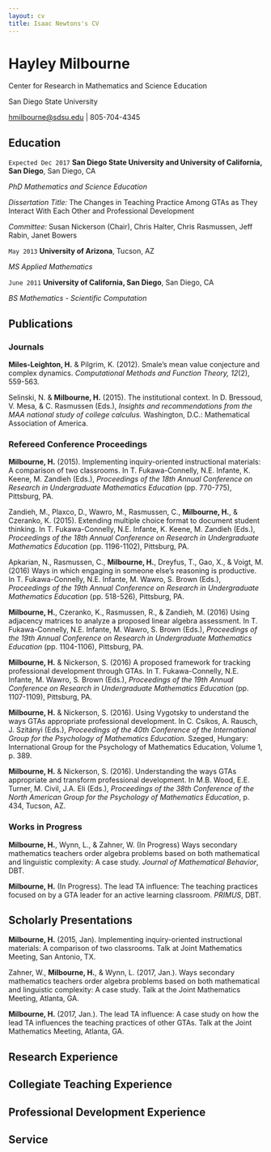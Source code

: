 ```yaml
---
layout: cv
title: Isaac Newtons's CV
---
```

# Hayley Milbourne
Center for Research in Mathematics and Science Education

San Diego State University
<div id="webaddress">
<a href="hmilbourne@sdsu.edu">hmilbourne@sdsu.edu</a>
| 805-704-4345
</div>


## Education

`Expected Dec 2017`
__San Diego State University and University of California, San Diego__, San Diego, CA

_PhD Mathematics and Science Education_

_Dissertation Title:_ The Changes in Teaching Practice Among GTAs as They Interact With Each Other and Professional Development

_Committee:_ Susan Nickerson (Chair), Chris Halter, Chris Rasmussen, Jeff Rabin, Janet Bowers

`May 2013`
__University of Arizona__, Tucson, AZ

_MS Applied Mathematics_

`June 2011`
__University of California, San Diego__, San Diego, CA

_BS Mathematics - Scientific Computation_


## Publications

<!-- A list is also available [online](http://scholar.google.co.uk/citations?user=LTOTl0YAAAAJ) -->

### Journals

__Miles-Leighton, H.__ & Pilgrim, K. (2012). Smale’s mean value conjecture and complex dynamics. _Computational Methods and Function Theory, 12_(2), 559-563.

Selinski, N. & __Milbourne, H.__ (2015). The institutional context. In D. Bressoud, V. Mesa, & C. Rasmussen (Eds.), _Insights and recommendations from the MAA national study of college calculus._ Washington, D.C.: Mathematical Association of America.

### Refereed Conference Proceedings

__Milbourne, H.__ (2015). Implementing inquiry-oriented instructional materials: A comparison of two classrooms. In T. Fukawa-Connelly, N.E. Infante, K. Keene, M. Zandieh (Eds.), _Proceedings of the 18th Annual Conference on Research in Undergraduate Mathematics Education_ (pp. 770-775), Pittsburg, PA.

Zandieh, M., Plaxco, D., Wawro, M., Rasmussen, C., __Milbourne, H.__, & Czeranko, K. (2015). Extending multiple choice format to document student thinking. In T. Fukawa-Connelly, N.E. Infante, K. Keene, M. Zandieh (Eds.), _Proceedings of the 18th Annual Conference on Research in Undergraduate Mathematics Education_ (pp. 1196-1102), Pittsburg, PA.

Apkarian, N., Rasmussen, C., __Milbourne, H.__, Dreyfus, T., Gao, X., & Voigt, M. (2016) Ways in which engaging in someone else’s reasoning is productive. In T. Fukawa-Connelly, N.E. Infante, M. Wawro, S. Brown (Eds.), _Proceedings of the 19th Annual Conference on Research in Undergraduate Mathematics Education_ (pp. 518-526), Pittsburg, PA.

__Milbourne, H.__, Czeranko, K., Rasmussen, R., & Zandieh, M. (2016) Using adjacency matrices to analyze a proposed linear algebra assessment. In T. Fukawa-Connelly, N.E. Infante, M. Wawro, S. Brown (Eds.), _Proceedings of the 19th Annual Conference on Research in Undergraduate Mathematics Education_ (pp. 1104-1106), Pittsburg, PA.

__Milbourne, H.__ & Nickerson, S. (2016) A proposed framework for tracking professional development through GTAs. In T. Fukawa-Connelly, N.E. Infante, M. Wawro, S. Brown (Eds.), _Proceedings of the 19th Annual Conference on Research in Undergraduate Mathematics Education_ (pp. 1107-1109), Pittsburg, PA.

__Milbourne, H.__ & Nickerson, S. (2016). Using Vygotsky to understand the ways GTAs appropriate professional development. In C. Csíkos, A. Rausch, J. Szitányi (Eds.), _Proceedings of the 40th Conference of the International Group for the Psychology of Mathematics Education._ Szeged, Hungary: International Group for the Psychology of Mathematics Education, Volume 1, p. 389.

__Milbourne, H.__ & Nickerson, S. (2016). Understanding the ways GTAs appropriate and transform professional development. In M.B. Wood, E.E. Turner, M. Civil, J.A. Eli (Eds.), _Proceedings of the 38th Conference of the North American Group for the Psychology of Mathematics Education_, p. 434, Tucson, AZ.

### Works in Progress

__Milbourne, H.__, Wynn, L., & Zahner, W. (In Progress) Ways secondary mathematics teachers order algebra problems based on both mathematical and linguistic complexity: A case study. _Journal of Mathematical Behavior_, DBT.

__Milbourne, H.__ (In Progress). The lead TA influence: The teaching practices focused on by a GTA leader for an active learning classroom. _PRIMUS_, DBT.

## Scholarly Presentations

__Milbourne, H.__ (2015, Jan). Implementing inquiry-oriented instructional materials: A comparison of two classrooms. Talk at Joint Mathematics Meeting, San Antonio, TX.

Zahner, W., __Milbourne, H.__, & Wynn, L. (2017, Jan.). Ways secondary mathematics teachers order algebra problems based on both mathematical and linguistic complexity: A case study. Talk at the Joint Mathematics Meeting, Atlanta, GA.

__Milbourne, H.__ (2017, Jan.). The lead TA influence: A case study on how the lead TA influences the teaching practices of other GTAs. Talk at the Joint Mathematics Meeting, Atlanta, GA.

## Research Experience

## Collegiate Teaching Experience

## Professional Development Experience

## Service


<!-- ### Footer

Last updated: May 2013 -->



